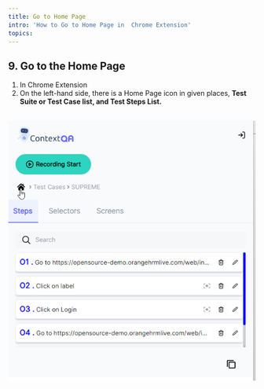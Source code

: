 ```yaml
---
title: Go to Home Page
intro: 'How to Go to Home Page in  Chrome Extension'
topics:
---
```

## <a name="_2frn6o6ytgu5"></a>9. **Go to the Home Page** 

1. In Chrome Extension
2. On the left-hand side, there is a Home Page icon in given places, **Test Suite or Test Case list, and Test Steps List.**

` `**![](imgss/home-pagessss.png)**




